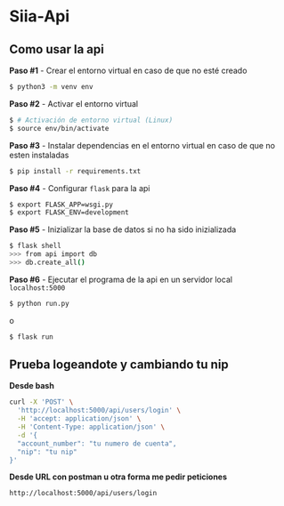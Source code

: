 # Siia-Api

## Como usar la api

**Paso #1** - Crear el entorno virtual en caso de que no esté creado

```bash
$ python3 -m venv env
```

**Paso #2** - Activar el entorno virtual

```bash
$ # Activación de entorno virtual (Linux)
$ source env/bin/activate
```

**Paso #3** - Instalar dependencias en el entorno virtual en caso de que no esten instaladas

```bash
$ pip install -r requirements.txt
```

**Paso #4** - Configurar `flask` para la api
```bash
$ export FLASK_APP=wsgi.py
$ export FLASK_ENV=development
```

**Paso #5** - Inizializar la base de datos si no ha sido inizializada
```bash
$ flask shell
>>> from api import db
>>> db.create_all()
```

**Paso #6** - Ejecutar el programa de la api en un servidor local `localhost:5000`
```bash
$ python run.py
```
o
```bash
$ flask run
```

## Prueba logeandote y cambiando tu nip

**Desde bash**
```bash
curl -X 'POST' \
  'http://localhost:5000/api/users/login' \
  -H 'accept: application/json' \
  -H 'Content-Type: application/json' \
  -d '{
  "account_number": "tu numero de cuenta",
  "nip": "tu nip"
}'
```

**Desde URL con postman u otra forma me pedir peticiones**
```bash
http://localhost:5000/api/users/login
```